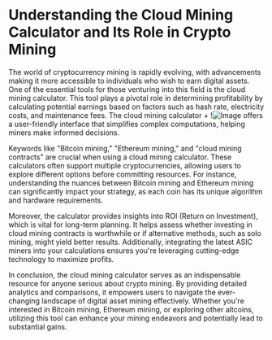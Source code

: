 # Understanding the Cloud Mining Calculator and Its Role in Crypto Mining

The world of cryptocurrency mining is rapidly evolving, with advancements making it more accessible to individuals who wish to earn digital assets. One of the essential tools for those venturing into this field is the cloud mining calculator. This tool plays a pivotal role in determining profitability by calculating potential earnings based on factors such as hash rate, electricity costs, and maintenance fees. The cloud mining calculator + !![Image](https://github.com/user-attachments/assets/3be06921-4469-491d-bd37-5f14c53422b7) offers a user-friendly interface that simplifies complex computations, helping miners make informed decisions.

Keywords like "Bitcoin mining," "Ethereum mining," and "cloud mining contracts" are crucial when using a cloud mining calculator. These calculators often support multiple cryptocurrencies, allowing users to explore different options before committing resources. For instance, understanding the nuances between Bitcoin mining and Ethereum mining can significantly impact your strategy, as each coin has its unique algorithm and hardware requirements.

Moreover, the calculator provides insights into ROI (Return on Investment), which is vital for long-term planning. It helps assess whether investing in cloud mining contracts is worthwhile or if alternative methods, such as solo mining, might yield better results. Additionally, integrating the latest ASIC miners into your calculations ensures you're leveraging cutting-edge technology to maximize profits.

In conclusion, the cloud mining calculator serves as an indispensable resource for anyone serious about crypto mining. By providing detailed analytics and comparisons, it empowers users to navigate the ever-changing landscape of digital asset mining effectively. Whether you're interested in Bitcoin mining, Ethereum mining, or exploring other altcoins, utilizing this tool can enhance your mining endeavors and potentially lead to substantial gains.